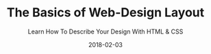 ---
title: "The Basics of Web-Design Layout"
subtitle: "Learn How To Describe Your Design With HTML & CSS"
desc: "This class will show you how to describe layouts to the browser, what the defaults are, how to override them, and when to override them. You’ll understand more of how the browser works and how it differs from web design apps."
external_url: http://ttkb.me/basics-of-web-design-layout
date: "2018-02-03"
image: "img/the-basics-of-web-design-layout.png"
background_color: "#007fff"
categories: ['Coding']
tags: ['HTML', 'CSS']
---